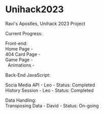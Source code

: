 # Unihack2023
Ravi's Apostles, Unihack 2023 Project

Current Progress:


Front-end: <br />
Home Page - <br />
404 Card Page - <br />
Game Page - <br />
&nbsp; Animations - <br />
 

Back-End JavaScript: <br />

Socia Media API - Leo - Status: Completed <br />
History Session - Leo - Status: Completed <br />

Data Handling: <br />
Transposing Data - David - Status: On-going <br />
